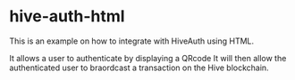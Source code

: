 # hive-auth-html

This is an example on how to integrate with HiveAuth using HTML.

It allows a user to authenticate by displaying a QRcode
It will then allow the authenticated user to braordcast a transaction on the Hive blockchain.

